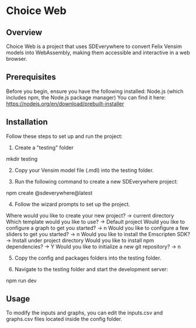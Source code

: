 # Choice Web

## Overview

Choice Web is a project that uses SDEverywhere to convert Felix Vensim models into WebAssembly, making them accessible and interactive in a web browser.

## Prerequisites

Before you begin, ensure you have the following installed:
Node.js (which includes npm, the Node.js package manager)
You can find it here:
https://nodejs.org/en/download/prebuilt-installer

## Installation

Follow these steps to set up and run the project:

1) Create a "testing" folder

mkdir testing

2) Copy your Vensim model file (.mdl) into the testing folder.

3) Run the following command to create a new SDEverywhere project:

npm create @sdeverywhere@latest

4) Follow the wizard prompts to set up the project.

Where would you like to create your new project? -> current directory
Which template would you like to use? -> Default project
Would you like to configure a graph to get you started? -> n
Would you like to configure a few sliders to get you started? -> n
Would you like to install the Emscripten SDK? -> Install under project directory
Would you like to install npm dependencies? -> Y
Would you like to initialize a new git repository? -> n

5) Copy the config and packages folders into the testing folder.

6) Navigate to the testing folder and start the development server:

npm run dev

## Usage

To modify the inputs and graphs, you can edit the inputs.csv and graphs.csv files located inside the config folder.